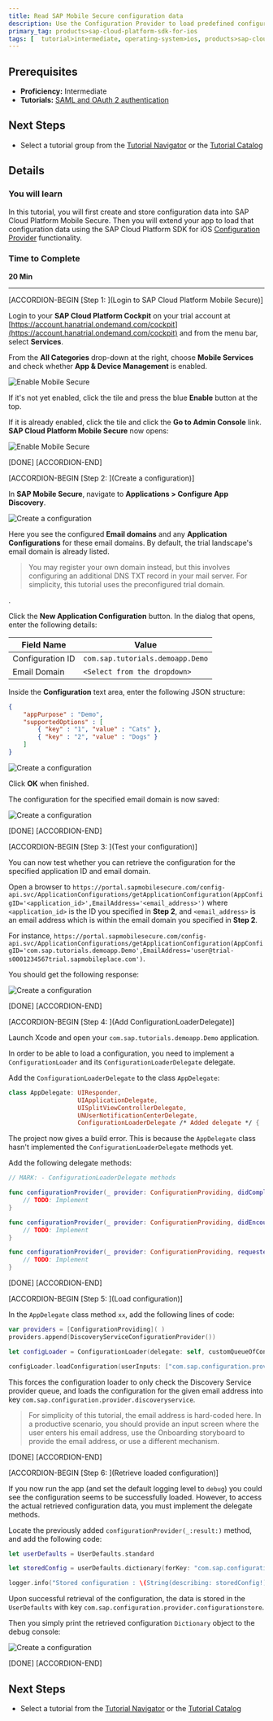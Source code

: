 ```yaml
---
title: Read SAP Mobile Secure configuration data
description: Use the Configuration Provider to load predefined configuration data defined in SAP Cloud Platform Mobile Secure into your app
primary_tag: products>sap-cloud-platform-sdk-for-ios
tags: [  tutorial>intermediate, operating-system>ios, products>sap-cloud-platform, products>sap-cloud-platform-sdk-for-ios ]
---
```


## Prerequisites  
 - **Proficiency:** Intermediate
 - **Tutorials:** [SAML and OAuth 2 authentication](https://www.sap.com/developer/tutorials/fiori-ios-scpms-saml-oauth.html)


## Next Steps
 - Select a tutorial group from the [Tutorial Navigator](http://www.sap.com/developer/tutorial-navigator.html) or the [Tutorial Catalog](https://www.sap.com/developer/tutorial-navigator.tutorials.html)

## Details
### You will learn  
In this tutorial, you will first create and store configuration data into SAP Cloud Platform Mobile Secure. Then you will extend your app to load that configuration data using the SAP Cloud Platform SDK for iOS [Configuration Provider](https://help.sap.com/doc/978e4f6c968c4cc5a30f9d324aa4b1d7/Latest/en-US/Documents/Frameworks/SAPFoundation/Configuration%20Provider.html) functionality.



### Time to Complete
**20 Min**

---

[ACCORDION-BEGIN [Step 1: ](Login to SAP Cloud Platform Mobile Secure)]

Login to your **SAP Cloud Platform Cockpit** on your trial account at [https://account.hanatrial.ondemand.com/cockpit](https://account.hanatrial.ondemand.com/cockpit) and from the menu bar, select **Services**.

From the **All Categories** drop-down at the right, choose **Mobile Services** and check whether **App & Device Management** is enabled.

![Enable Mobile Secure](fiori-ios-scpms-configprovider-01.png)

If it's not yet enabled, click the tile and press the blue **Enable** button at the top.

If it is already enabled, click the tile and click the **Go to Admin Console** link. **SAP Cloud Platform Mobile Secure** now opens:

![Enable Mobile Secure](fiori-ios-scpms-configprovider-02.png)

[DONE]
[ACCORDION-END]

[ACCORDION-BEGIN [Step 2: ](Create a configuration)]

In **SAP Mobile Secure**, navigate to **Applications > Configure App Discovery**.

![Create a configuration](fiori-ios-scpms-configprovider-03.png)

Here you see the configured **Email domains** and any **Application Configurations** for these email domains. By default, the trial landscape's email domain is already listed.

> You may register your own domain instead, but this involves configuring an additional DNS TXT record in your mail server. For simplicity, this tutorial uses the preconfigured trial domain.

.

Click the **New Application Configuration** button. In the dialog that opens, enter the following details:

| Field Name | Value |
|----|----|
| Configuration ID | `com.sap.tutorials.demoapp.Demo` |
| Email Domain | `<Select from the dropdown>` |

Inside the **Configuration** text area, enter the following JSON structure:

```JSON
{
    "appPurpose" : "Demo",
    "supportedOptions" : [
        { "key" : "1", "value" : "Cats" },        
        { "key" : "2", "value" : "Dogs" }
    ]
}
```

![Create a configuration](fiori-ios-scpms-configprovider-04.png)

Click **OK** when finished.

The configuration for the specified email domain is now saved:

![Create a configuration](fiori-ios-scpms-configprovider-05.png)

[DONE]
[ACCORDION-END]


[ACCORDION-BEGIN [Step 3: ](Test your configuration)]

You can now test whether you can retrieve the configuration for the specified application ID and email domain.

Open a browser to `https://portal.sapmobilesecure.com/config-api.svc/ApplicationConfigurations/getApplicationConfiguration(AppConfigID='<application_id>',EmailAddress='<email_address>')` where `<application_id>` is the ID you specified in **Step 2**, and `<email_address>` is an email address which is within the email domain you specified in **Step 2**.

For instance, `https://portal.sapmobilesecure.com/config-api.svc/ApplicationConfigurations/getApplicationConfiguration(AppConfigID='com.sap.tutorials.demoapp.Demo',EmailAddress='user@trial-s0001234567trial.sapmobileplace.com')`.

You should get the following response:

![Create a configuration](fiori-ios-scpms-configprovider-06.png)

[DONE]
[ACCORDION-END]

[ACCORDION-BEGIN [Step 4: ](Add ConfigurationLoaderDelegate)]

Launch Xcode and open your `com.sap.tutorials.demoapp.Demo` application.

In order to be able to load a configuration, you need to implement a `ConfigurationLoader` and its `ConfigurationLoaderDelegate` delegate.

Add the `ConfigurationLoaderDelegate` to the class `AppDelegate`:

```swift
class AppDelegate: UIResponder,
                   UIApplicationDelegate,
                   UISplitViewControllerDelegate,
                   UNUserNotificationCenterDelegate,
                   ConfigurationLoaderDelegate /* Added delegate */ {
```

The project now gives a build error. This is because the `AppDelegate` class hasn't implemented the `ConfigurationLoaderDelegate` methods yet.

Add the following delegate methods:

```swift
// MARK: - ConfigurationLoaderDelegate methods

func configurationProvider(_ provider: ConfigurationProviding, didCompleteWith result: Bool) {
    // TODO: Implement
}

func configurationProvider(_ provider: ConfigurationProviding, didEncounter error: Error) {
    // TODO: Implement
}

func configurationProvider(_ provider: ConfigurationProviding, requestedInput: [String : [String : Any]], completionHandler: @escaping ([String : [String : Any]]) -> ()) {
    // TODO: Implement
}

```

[DONE]
[ACCORDION-END]

[ACCORDION-BEGIN [Step 5: ](Load configuration)]

In the `AppDelegate` class method `xx`, add the following lines of code:

```swift
var providers = [ConfigurationProviding]( )
providers.append(DiscoveryServiceConfigurationProvider())

let configLoader = ConfigurationLoader(delegate: self, customQueueOfConfigurationProviders: providers, alternateOutputMethod: nil)

configLoader.loadConfiguration(userInputs: ["com.sap.configuration.provider.discoveryservice": ["emailAddress": "someuser@<your_email_domain>"]])
```

This forces the configuration loader to only check the Discovery Service provider queue, and loads the configuration for the given email address into key `com.sap.configuration.provider.discoveryservice`.

> For simplicity of this tutorial, the email address is hard-coded here. In a productive scenario, you should provide an input screen where the user enters his email address, use the Onboarding storyboard to provide the email address, or use a different mechanism.


[DONE]
[ACCORDION-END]

[ACCORDION-BEGIN [Step 6: ](Retrieve loaded configuration)]

If you now run the app (and set the default logging level to `debug`) you could see the configuration seems to be successfully loaded. However, to access the actual retrieved configuration data, you must implement the delegate methods.

Locate the previously added `configurationProvider(_:result:)` method, and add the following code:

```swift
let userDefaults = UserDefaults.standard

let storedConfig = userDefaults.dictionary(forKey: "com.sap.configuration.provider.configurationstore")

logger.info("Stored configuration : \(String(describing: storedConfig!))")
```

Upon successful retrieval of the configuration, the data is stored in the `UserDefaults` with key `com.sap.configuration.provider.configurationstore`.

Then you simply print the retrieved configuration `Dictionary` object to the debug console:

![Create a configuration](fiori-ios-scpms-configprovider-07.png)

[DONE]
[ACCORDION-END]

## Next Steps
- Select a tutorial from the [Tutorial Navigator](http://www.sap.com/developer/tutorial-navigator.html) or the [Tutorial Catalog](http://www.sap.com/developer/tutorials.html)
